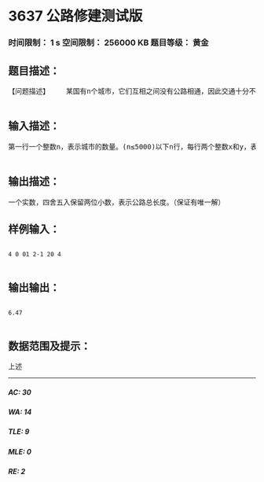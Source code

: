 # 3637 公路修建测试版   
### 时间限制： 1 s     空间限制： 256000 KB     题目等级： 黄金  
## 题目描述：  

<pre>
【问题描述】    某国有n个城市，它们互相之间没有公路相通，因此交通十分不便。为解决这一“行路难”的问题，政府决定修建公路。修建公路的任务由各城市共同完成。    修建工程分若干轮完成。在每一轮中，每个城市选择一个与它最近的城市，申请修建通往该城市的公硌。政府负责审批这些申请以决定是否同意修建。    政府审批的规则如下：    (1)如果两个或以上城市申请修建同一条公路，则让它们共同修建；(2)如果三个或以上的城市申请修建的公路成环。如下图，A中请修建公路AB,B申请修建公路BC。C申请修建公路CA。则政府将否决其中最短的一条公路的修建申请；    (3)其他情况的申请一律同意。    一轮修建结束后，可能会有若干城市可以通过公路直接或间接相连。这些可以互相连通的城市即组成“城市联盟”。在下一轮修建中，每个“城市联盟”将被看作一个城市，发挥一个城市的作用。    当所有城市被组合成一个“城市联盟”时，修建工程也就完成了。    你的任务是根据城市的分布和前面讲到的规则，计算出将要修建的公路总长度。  

</pre>
  
  
## 输入描述：  

<pre>
第一行一个整数n，表示城市的数量。(n≤5000)以下n行，每行两个整数x和y，表示一个城市的坐标（-1000000<=x，y<=1000000）  

</pre>
  
  
## 输出描述：  

<pre>
一个实数，四舍五入保留两位小数，表示公路总长度。（保证有唯一解）
</pre>
  
  
## 样例输入：  

<pre><code>
4 0 01 2-1 20 4  

</code></pre>
  
  
## 输出输出：  

<pre><code>
6.47  

</code></pre>
  
  
## 数据范围及提示：  

<pre>
上述
</pre>
  
  
***  

##### AC: 30  
##### WA: 14  
##### TLE: 9  
##### MLE: 0  
##### RE: 2  
